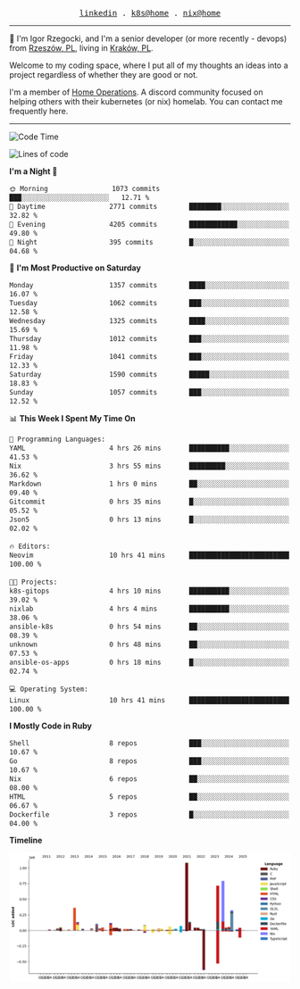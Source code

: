 <p align="center">
  <samp>
    <a href="https://www.linkedin.com/in/ajgon">linkedin</a> .
    <a href="https://github.com/deedee-ops/k8s-gitops">k8s@home</a> .
    <a href="https://github.com/deedee-ops/nixlab">nix@home</a>
  </samp>
</p>

----------------------------------------------------------------

:wave: I'm Igor Rzegocki, and I'm a senior developer (or more recently - devops) from [Rzeszów, PL](https://en.wikipedia.org/wiki/Rzesz%C3%B3w), living in [Kraków, PL](https://en.wikipedia.org/wiki/Krak%C3%B3w).

Welcome to my coding space, where I put all of my thoughts an ideas into a project regardless of whether they are good or not.

I'm a member of [Home Operations](https://discord.gg/home-operations). A discord community focused on helping others with their kubernetes (or nix) homelab. You can contact me frequently here.

----------------------------------------------------------------

<!--START_SECTION:waka-->
![Code Time](http://img.shields.io/badge/Code%20Time-836%20hrs%2031%20mins-blue)

![Lines of code](https://img.shields.io/badge/From%20Hello%20World%20I%27ve%20Written-4.8%20million%20lines%20of%20code-blue)

**I'm a Night 🦉** 

```text
🌞 Morning                1073 commits        ███░░░░░░░░░░░░░░░░░░░░░░   12.71 % 
🌆 Daytime                2771 commits        ████████░░░░░░░░░░░░░░░░░   32.82 % 
🌃 Evening                4205 commits        ████████████░░░░░░░░░░░░░   49.80 % 
🌙 Night                  395 commits         █░░░░░░░░░░░░░░░░░░░░░░░░   04.68 % 
```
📅 **I'm Most Productive on Saturday** 

```text
Monday                   1357 commits        ████░░░░░░░░░░░░░░░░░░░░░   16.07 % 
Tuesday                  1062 commits        ███░░░░░░░░░░░░░░░░░░░░░░   12.58 % 
Wednesday                1325 commits        ████░░░░░░░░░░░░░░░░░░░░░   15.69 % 
Thursday                 1012 commits        ███░░░░░░░░░░░░░░░░░░░░░░   11.98 % 
Friday                   1041 commits        ███░░░░░░░░░░░░░░░░░░░░░░   12.33 % 
Saturday                 1590 commits        █████░░░░░░░░░░░░░░░░░░░░   18.83 % 
Sunday                   1057 commits        ███░░░░░░░░░░░░░░░░░░░░░░   12.52 % 
```


📊 **This Week I Spent My Time On** 

```text
💬 Programming Languages: 
YAML                     4 hrs 26 mins       ██████████░░░░░░░░░░░░░░░   41.53 % 
Nix                      3 hrs 55 mins       █████████░░░░░░░░░░░░░░░░   36.62 % 
Markdown                 1 hrs 0 mins        ██░░░░░░░░░░░░░░░░░░░░░░░   09.40 % 
Gitcommit                0 hrs 35 mins       █░░░░░░░░░░░░░░░░░░░░░░░░   05.52 % 
Json5                    0 hrs 13 mins       █░░░░░░░░░░░░░░░░░░░░░░░░   02.02 % 

🔥 Editors: 
Neovim                   10 hrs 41 mins      █████████████████████████   100.00 % 

🐱‍💻 Projects: 
k8s-gitops               4 hrs 10 mins       ██████████░░░░░░░░░░░░░░░   39.02 % 
nixlab                   4 hrs 4 mins        ██████████░░░░░░░░░░░░░░░   38.06 % 
ansible-k8s              0 hrs 54 mins       ██░░░░░░░░░░░░░░░░░░░░░░░   08.39 % 
unknown                  0 hrs 48 mins       ██░░░░░░░░░░░░░░░░░░░░░░░   07.53 % 
ansible-os-apps          0 hrs 18 mins       █░░░░░░░░░░░░░░░░░░░░░░░░   02.74 % 

💻 Operating System: 
Linux                    10 hrs 41 mins      █████████████████████████   100.00 % 
```

**I Mostly Code in Ruby** 

```text
Shell                    8 repos             ███░░░░░░░░░░░░░░░░░░░░░░   10.67 % 
Go                       8 repos             ███░░░░░░░░░░░░░░░░░░░░░░   10.67 % 
Nix                      6 repos             ██░░░░░░░░░░░░░░░░░░░░░░░   08.00 % 
HTML                     5 repos             ██░░░░░░░░░░░░░░░░░░░░░░░   06.67 % 
Dockerfile               3 repos             █░░░░░░░░░░░░░░░░░░░░░░░░   04.00 % 
```



**Timeline**

![Lines of Code chart](https://raw.githubusercontent.com/ajgon/ajgon/master/assets/bar_graph.png)


<!--END_SECTION:waka-->
